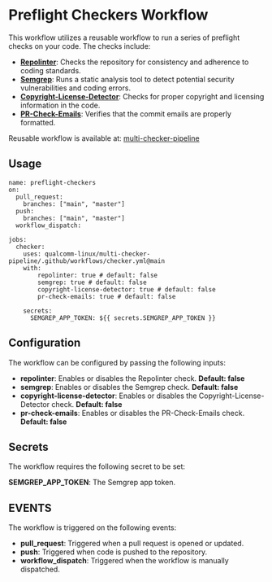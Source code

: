 # Preflight Checkers Workflow

This workflow utilizes a reusable workflow to run a series of preflight checks on your code. The checks include:

* **[Repolinter](https://github.com/qualcomm-linux/qli-actions)**: Checks the repository for consistency and adherence to coding standards.
* **[Semgrep](https://github.com/qualcomm-linux/qli-actions)**: Runs a static analysis tool to detect potential security vulnerabilities and coding errors.
* **[Copyright-License-Detector](https://github.com/qualcomm/copyright-license-checker-action)**: Checks for proper copyright and licensing information in the code.
* **[PR-Check-Emails](https://github.com/qualcomm/commit-emails-check-action)**: Verifies that the commit emails are properly formatted.

Reusable workflow is available at: [multi-checker-pipeline](https://github.com/qualcomm-linux/multi-checker-pipeline/blob/main/.github/workflows/checker.yml)

## Usage
```
name: preflight-checkers 
on:
  pull_request:
    branches: ["main", "master"]
  push:
    branches: ["main", "master"]
  workflow_dispatch:

jobs:
  checker:
    uses: qualcomm-linux/multi-checker-pipeline/.github/workflows/checker.yml@main
    with:
        repolinter: true # default: false
        semgrep: true # default: false
        copyright-license-detector: true # default: false
        pr-check-emails: true # default: false

    secrets:
      SEMGREP_APP_TOKEN: ${{ secrets.SEMGREP_APP_TOKEN }}
```

## Configuration
The workflow can be configured by passing the following inputs:

* **repolinter**: Enables or disables the Repolinter check. **__Default: false__**
* **semgrep**: Enables or disables the Semgrep check. **__Default: false__**
* **copyright-license-detector**: Enables or disables the Copyright-License-Detector check. **__Default: false__**
* **pr-check-emails**: Enables or disables the PR-Check-Emails check. **__Default: false__**

## Secrets
The workflow requires the following secret to be set:

**SEMGREP_APP_TOKEN**: The Semgrep app token.

## EVENTS
The workflow is triggered on the following events:

* **pull_request**: Triggered when a pull request is opened or updated.
* **push**: Triggered when code is pushed to the repository.
* **workflow_dispatch**: Triggered when the workflow is manually dispatched.